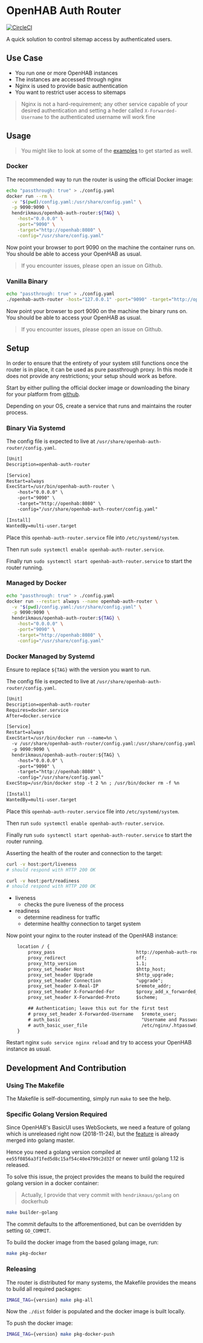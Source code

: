 # OpenHAB Auth Router

[![CircleCI](https://circleci.com/gh/hendrikmaus/openhab-auth-router/tree/master.svg?style=svg)](https://circleci.com/gh/hendrikmaus/openhab-auth-router/tree/master)

A quick solution to control sitemap access by authenticated users.

## Use Case

- You run one or more OpenHAB instances
- The instances are accessed through nginx
- Nginx is used to provide basic authentication
- You want to restrict user access to sitemaps

> Nginx is not a hard-requirement; any other service capable of your desired
> authentication and setting a heder called `X-Forwarded-Username` to the authenticated
> username will work fine

## Usage

> You might like to look at some of the [examples](./examples) to get started as well.

### Docker

The recommended way to run the router is using the official Docker image:

```sh
echo "passthrough: true" > ./config.yaml
docker run --rm \
  -v "$(pwd)/config.yaml:/usr/share/config.yaml" \
  -p 9090:9090 \
  hendrikmaus/openhab-auth-router:${TAG} \
    -host="0.0.0.0" \
    -port="9090" \
    -target="http://openhab:8080" \
    -config="/usr/share/config.yaml"
```

Now point your browser to port 9090 on the machine the container runs on.
You should be able to access your OpenHAB as usual.

> If you encounter issues, please open an issue on Github.

### Vanilla Binary

```sh
echo "passthrough: true" > ./config.yaml
./openhab-auth-router -host="127.0.0.1" -port="9090" -target="http://openhab:8080" -config="./config.yaml"
```

Now point your browser to port 9090 on the machine the binary runs on.
You should be able to access your OpenHAB as usual.

> If you encounter issues, please open an issue on Github.

## Setup

In order to ensure that the entirety of your system still functions once
the router is in place, it can be used as pure passthrough proxy. In this
mode it does not provide any restrictions; your setup should work as before.

Start by either pulling the official docker image or downloading the binary
for your platform from [github](https://github.com/hendrikmaus/openhab-auth-router/releases).

Depending on your OS, create a service that runs and maintains the router
process.

### Binary Via Systemd

The config file is expected to live at `/usr/share/openhab-auth-router/config.yaml`.

```txt
[Unit]
Description=openhab-auth-router

[Service]
Restart=always
ExecStart=/usr/bin/openhab-auth-router \
    -host="0.0.0.0" \
    -port="9090" \
    -target="http://openhab:8080" \
    -config="/usr/share/openhab-auth-router/config.yaml"

[Install]
WantedBy=multi-user.target
```

Place this `openhab-auth-router.service` file into `/etc/systemd/system`.

Then run `sudo systemctl enable openhab-auth-router.service`.

Finally run `sudo systemctl start openhab-auth-router.service` to start the router running.

### Managed by Docker

```sh
echo "passthrough: true" > ./config.yaml
docker run --restart always --name openhab-auth-router \
  -v "$(pwd)/config.yaml:/usr/share/config.yaml" \
  -p 9090:9090 \
  hendrikmaus/openhab-auth-router:${TAG} \
    -host="0.0.0.0" \
    -port="9090" \
    -target="http://openhab:8080" \
    -config="/usr/share/config.yaml"
```

### Docker Managed by Systemd

Ensure to replace `${TAG}` with the version you want to run.

The config file is expected to live at `/usr/share/openhab-auth-router/config.yaml`.

```txt
[Unit]
Description=openhab-auth-router
Requires=docker.service
After=docker.service

[Service]
Restart=always
ExecStart=/usr/bin/docker run --name=%n \
  -v /usr/share/openhab-auth-router/config.yaml:/usr/share/config.yaml \
  -p 9090:9090 \
  hendrikmaus/openhab-auth-router:${TAG} \
    -host="0.0.0.0" \
    -port="9090" \
    -target="http://openhab:8080" \
    -config="/usr/share/config.yaml"
ExecStop=/usr/bin/docker stop -t 2 %n ; /usr/bin/docker rm -f %n

[Install]
WantedBy=multi-user.target
```

Place this `openhab-auth-router.service` file into `/etc/systemd/system`.

Then run `sudo systemctl enable openhab-auth-router.service`.

Finally run `sudo systemctl start openhab-auth-router.service` to start the router running.

Asserting the health of the router and connection to the target:

```sh
curl -v host:port/liveness
# should respond with HTTP 200 OK

curl -v host:port/readiness
# should respond with HTTP 200 OK
```

- liveness
  - checks the pure liveness of the process
- readiness
  - determine readiness for traffic
  - determine healthy connection to target system

Now point your nginx to the router instead of the OpenHAB instance:

```txt
    location / {
        proxy_pass                              http://openhab-auth-router/;
        proxy_redirect                          off;
        proxy_http_version                      1.1;
        proxy_set_header Host                   $http_host;
        proxy_set_header Upgrade                $http_upgrade;
        proxy_set_header Connection             "upgrade";
        proxy_set_header X-Real-IP              $remote_addr;
        proxy_set_header X-Forwarded-For        $proxy_add_x_forwarded_for;
        proxy_set_header X-Forwarded-Proto      $scheme;

        ## Authentication; leave this out for the first test
        # proxy_set_header X-Forwarded-Username   $remote_user;
        # auth_basic                              "Username and Password Required";
        # auth_basic_user_file                    /etc/nginx/.htpasswd;
    }
```

Restart nginx `sudo service nginx reload` and try to access your OpenHAB instance as usual.

## Development And Contribution

### Using The Makefile

The Makefile is self-documenting, simply run `make` to see the help.

### Specific Golang Version Required

Since OpenHAB's BasicUI uses WebSockets, we need a feature of golang
which is unreleased right now (2018-11-24), but the [feature][1] is already merged
into golang master.

Hence you need a golang version compiled at `ee55f0856a3f1fed5d8c15af54c40e4799c2d32f` or
newer until golang 1.12 is released.

To solve this issue, the project provides the means to build the required
golang version in a docker container:

> Actually, I provide that very commit with `hendrikmaus/golang` on dockerhub

```sh
make builder-golang
```

The commit defaults to the afforementioned, but can be overridden by setting `GO_COMMIT`.

To build the docker image from the based golang image, run:

```sh
make pkg-docker
```

### Releasing

The router is distributed for many systems, the Makefile provides the means to build
all required packages:

```sh
IMAGE_TAG={version} make pkg-all
```

Now the `./dist` folder is populated and the docker image is built locally.

To push the docker image:

```sh
IMAGE_TAG={version} make pkg-docker-push
```

[1]:https://github.com/golang/go/commit/ee55f0856a3f1fed5d8c15af54c40e4799c2d32f
